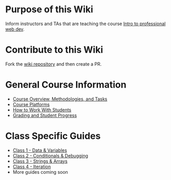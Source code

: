 # Purpose of this Wiki
Inform instructors and TAs that are teaching the course [Intro to professional web dev](https://education.launchcode.org/intro-to-professional-web-dev/).

# Contribute to this Wiki
Fork the [wiki repository](https://github.com/LaunchCodeEducation/intro-to-professional-web-dev-wiki) and then create a PR.

# General Course Information
* [Course Overview, Methodologies, and Tasks](https://github.com/LaunchCodeEducation/intro-to-professional-web-dev/wiki/Course-Overview-and-Structure)
* [Course Platforms](https://github.com/LaunchCodeEducation/intro-to-professional-web-dev/wiki/Course-Platforms)
* [How to Work With Students](https://github.com/LaunchCodeEducation/intro-to-professional-web-dev/wiki/Working-With-Students)
* [Grading and Student Progress](https://github.com/LaunchCodeEducation/intro-to-professional-web-dev/wiki/Grading-and-Student-Progress)

# Class Specific Guides
* [Class 1 - Data & Variables](https://github.com/LaunchCodeEducation/intro-to-professional-web-dev/wiki/Class-1-(Data-&-Variables))
* [Class 2 - Conditionals & Debugging](https://github.com/LaunchCodeEducation/intro-to-professional-web-dev/wiki/Class-2-(Conditionals-&-Debugging))
* [Class 3 - Strings & Arrays](https://github.com/LaunchCodeEducation/intro-to-professional-web-dev/wiki/Class-3-(Strings-&-Arrays))
* [Class 4 - Iteration](https://github.com/LaunchCodeEducation/intro-to-professional-web-dev/wiki/Class-4-(Iteration))
* More guides coming soon
